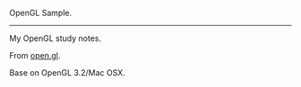 OpenGL Sample.

---

My OpenGL study notes.

From [open.gl](https://open.gl).

Base on OpenGL 3.2/Mac OSX.
